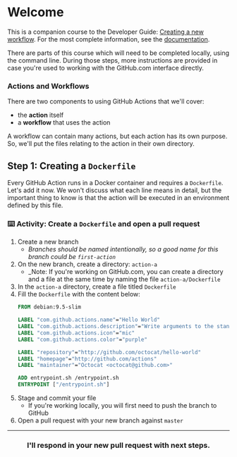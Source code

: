 # Welcome

This is a companion course to the Developer Guide: [Creating a new workflow](https://developer.github.com/actions/creating-workflows/creating-a-new-workflow/). For the most complete information, see the [documentation](https://developer.github.com/actions/).

There are parts of this course which will need to be completed locally, using the command line. During those steps, more instructions are provided in case you're used to working with the GitHub.com interface directly.

### Actions and Workflows
There are two components to using GitHub Actions that we'll cover:
- the **action** itself
- a **workflow** that uses the action

A workflow can contain many actions, but each action has its own purpose. So, we'll put the files relating to the action in their own directory.

## Step 1: Creating a `Dockerfile`

Every GitHub Action runs in a Docker container and requires a `Dockerfile`. Let's add it now. We won't discuss what each line means in detail, but the important thing to know is that the action will be executed in an environment defined by this file.

### :keyboard: Activity: Create a `Dockerfile` and open a pull request

1. Create a new branch
    - _Branches should be named intentionally, so a good name for this branch could be `first-action`_
1. On the new branch, create a directory: `action-a`
    - _Note: If you're working on GitHub.com, you can create a directory and a file at the same time by naming the file `action-a/Dockerfile`
1. In the `action-a` directory, create a file titled `Dockerfile`
1. Fill the `Dockerfile` with the content below:
    ```Dockerfile
    FROM debian:9.5-slim

    LABEL "com.github.actions.name"="Hello World"
    LABEL "com.github.actions.description"="Write arguments to the standard output"
    LABEL "com.github.actions.icon"="mic"
    LABEL "com.github.actions.color"="purple"

    LABEL "repository"="http://github.com/octocat/hello-world"
    LABEL "homepage"="http://github.com/actions"
    LABEL "maintainer"="Octocat <octocat@github.com>"

    ADD entrypoint.sh /entrypoint.sh
    ENTRYPOINT ["/entrypoint.sh"]
    ```
1. Stage and commit your file
    - If you're working locally, you will first need to push the branch to GitHub
1. Open a pull request with your new branch against `master`

<hr>
<h3 align="center">I'll respond in your new pull request with next steps.</h3>
